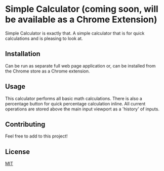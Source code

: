 # Simple Calculator (coming soon, will be available as a Chrome Extension)

Simple Calculator is exactly that. A simple calculator that is for quick calculations and is pleasing to look at.


## Installation

Can be run as separate full web page application or, can be installed from the Chrome store as a Chrome extension.


## Usage

This calculator performs all basic math calculations. There is also a percentage button for quick percentage calculation inline. All current operations are stored above the main input viewport as a 'history' of inputs.


## Contributing
Feel free to add to this project!

## License
[MIT](https://choosealicense.com/licenses/mit/)
